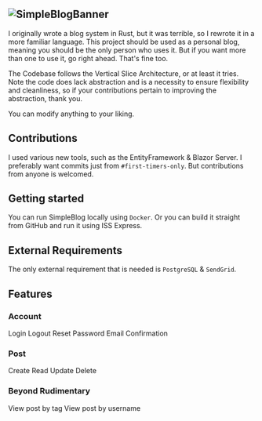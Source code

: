 ![SimpleBlogBanner](https://github.com/okjlez/SimpleBlog/blob/master/Web/blob/ReadMeLogo.png?raw=true)
----------------------------------------------------------------
I originally wrote a blog system in Rust, but it was terrible, so I rewrote it in a more familiar language. 
This project should be used as a personal blog, meaning you should be the only person who uses it. But if you want
more than one to use it, go right ahead. That's fine too.

The Codebase follows the Vertical Slice Architecture, or at least it tries. Note the code does lack abstraction
and is a necessity to ensure flexibility and cleanliness, so if your contributions pertain to improving
the abstraction, thank you.

You can modify anything to your liking. 

## Contributions
I used various new tools, such as the EntityFramework & Blazor Server. I preferably want commits 
just from `#first-timers-only`. But contributions from anyone is welcomed.


## Getting started
You can run SimpleBlog locally using `Docker`. Or you can build it straight from GitHub and run it using ISS Express.

## External Requirements
The only external requirement that is needed is `PostgreSQL` & `SendGrid`.

## Features

### Account
Login
Logout
Reset Password
Email Confirmation

### Post
Create
Read
Update
Delete

### Beyond Rudimentary
View post by tag
View post by username

